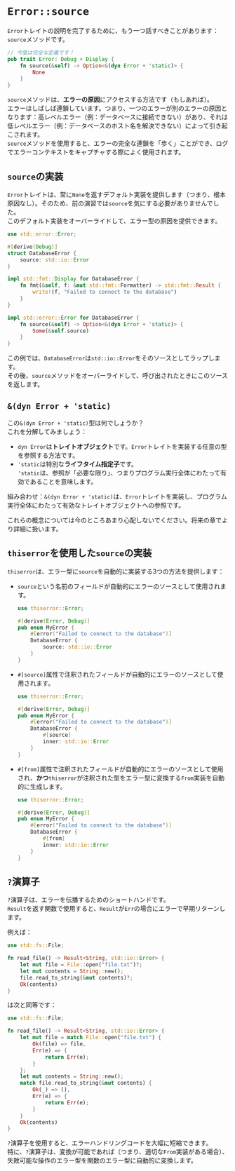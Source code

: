 # `Error::source`

`Error`トレイトの説明を完了するために、もう一つ話すべきことがあります：`source`メソッドです。

```rust
// 今度は完全な定義です！
pub trait Error: Debug + Display {
    fn source(&self) -> Option<&(dyn Error + 'static)> {
        None
    }
}
```

`source`メソッドは、**エラーの原因**にアクセスする方法です（もしあれば）。  
エラーはしばしば連鎖しています。つまり、一つのエラーが別のエラーの原因となります：高レベルエラー（例：データベースに接続できない）があり、それは低レベルエラー（例：データベースのホスト名を解決できない）によって引き起こされます。  
`source`メソッドを使用すると、エラーの完全な連鎖を「歩く」ことができ、ログでエラーコンテキストをキャプチャする際によく使用されます。

## `source`の実装

`Error`トレイトは、常に`None`を返すデフォルト実装を提供します（つまり、根本原因なし）。そのため、前の演習では`source`を気にする必要がありませんでした。  
このデフォルト実装をオーバーライドして、エラー型の原因を提供できます。

```rust
use std::error::Error;

#[derive(Debug)]
struct DatabaseError {
    source: std::io::Error
}

impl std::fmt::Display for DatabaseError {
    fn fmt(&self, f: &mut std::fmt::Formatter) -> std::fmt::Result {
        write!(f, "Failed to connect to the database")
    }
}

impl std::error::Error for DatabaseError {
    fn source(&self) -> Option<&(dyn Error + 'static)> {
        Some(&self.source)
    }
}
```

この例では、`DatabaseError`は`std::io::Error`をそのソースとしてラップします。  
その後、`source`メソッドをオーバーライドして、呼び出されたときにこのソースを返します。

## `&(dyn Error + 'static)`

この`&(dyn Error + 'static)`型は何でしょうか？  
これを分解してみましょう：

- `dyn Error`は**トレイトオブジェクト**です。`Error`トレイトを実装する任意の型を参照する方法です。
- `'static`は特別な**ライフタイム指定子**です。  
  `'static`は、参照が「必要な限り」、つまりプログラム実行全体にわたって有効であることを意味します。

組み合わせ：`&(dyn Error + 'static)`は、`Error`トレイトを実装し、プログラム実行全体にわたって有効なトレイトオブジェクトへの参照です。

これらの概念については今のところあまり心配しないでください。将来の章でより詳細に扱います。

## `thiserror`を使用した`source`の実装

`thiserror`は、エラー型に`source`を自動的に実装する3つの方法を提供します：

- `source`という名前のフィールドが自動的にエラーのソースとして使用されます。
  ```rust
  use thiserror::Error;

  #[derive(Error, Debug)]
  pub enum MyError {
      #[error("Failed to connect to the database")]
      DatabaseError {
          source: std::io::Error
      }
  }
  ```
- `#[source]`属性で注釈されたフィールドが自動的にエラーのソースとして使用されます。
  ```rust
  use thiserror::Error;

  #[derive(Error, Debug)]
  pub enum MyError {
      #[error("Failed to connect to the database")]
      DatabaseError {
          #[source]
          inner: std::io::Error
      }
  }
  ```
- `#[from]`属性で注釈されたフィールドが自動的にエラーのソースとして使用され、**かつ**`thiserror`が注釈された型をエラー型に変換する`From`実装を自動的に生成します。
  ```rust
  use thiserror::Error;

  #[derive(Error, Debug)]
  pub enum MyError {
      #[error("Failed to connect to the database")]
      DatabaseError {
          #[from]
          inner: std::io::Error
      }
  }
  ```

## `?`演算子

`?`演算子は、エラーを伝播するためのショートハンドです。  
`Result`を返す関数で使用すると、`Result`が`Err`の場合にエラーで早期リターンします。

例えば：

```rust
use std::fs::File;

fn read_file() -> Result<String, std::io::Error> {
    let mut file = File::open("file.txt")?;
    let mut contents = String::new();
    file.read_to_string(&mut contents)?;
    Ok(contents)
}
```

は次と同等です：

```rust
use std::fs::File;

fn read_file() -> Result<String, std::io::Error> {
    let mut file = match File::open("file.txt") {
        Ok(file) => file,
        Err(e) => {
            return Err(e);
        }
    };
    let mut contents = String::new();
    match file.read_to_string(&mut contents) {
        Ok(_) => (),
        Err(e) => {
            return Err(e);
        }
    }
    Ok(contents)
}
```

`?`演算子を使用すると、エラーハンドリングコードを大幅に短縮できます。  
特に、`?`演算子は、変換が可能であれば（つまり、適切な`From`実装がある場合）、失敗可能な操作のエラー型を関数のエラー型に自動的に変換します。